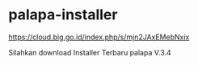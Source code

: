 # palapa-installer

https://cloud.big.go.id/index.php/s/mjn2JAxEMebNxix

Silahkan download Installer Terbaru palapa V.3.4
